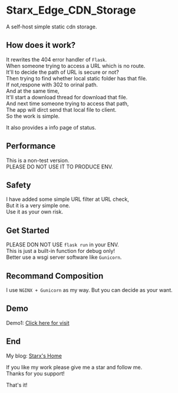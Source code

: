 # Starx_Edge_CDN_Storage
A self-host simple static cdn storage.

## How does it work?

It rewrites the 404 error handler of `Flask`.  
When someone trying to access a URL which is no route.  
It'll to decide the path of URL is secure or not?  
Then trying to find whether local static folder has that file.  
If not,respone with 302 to orinal path.  
And at the same time,  
It'll start a download thread for download that file.  
And next time someone trying to access that path,  
The app will dirct send that local file to client.  
So the work is simple.  

It also provides a info page of status.

## Performance
This is a non-test version.  
PLEASE DO NOT USE IT TO PRODUCE ENV.

## Safety

I have added some simple URL filter at URL check,  
But it is a very simple one.  
Use it as your own risk.

## Get Started

PLEASE DON NOT USE `flask run` in your ENV.  
This is just a built-in function for debug only!  
Better use a wsgi server software like `Gunicorn`.

## Recommand Composition

I use `NGINX + Gunicorn` as my way.
But you can decide as your want.

## Demo

Demo1: [Click here for visit](https://cdn3.ioflow.xyz "Demo1")

## End

My blog: [Starx's Home](https://www.ioflow.xyz "Starx's Home")

If you like my work please give me a star and follow me.  
Thanks for you support!

That's it!
